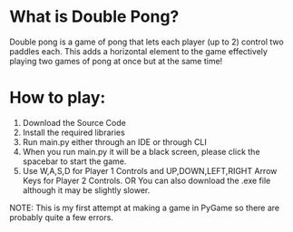 # What is Double Pong?

Double pong is a game of pong that lets each player (up to 2) control two paddles each.
This adds a horizontal element to the game effectively playing two games of pong at once but at the same time!

# How to play:
1. Download the Source Code
2. Install the required libraries
3. Run main.py either through an IDE or through CLI
4. When you run main.py it will be a black screen, please click the spacebar to start the game.
5. Use W,A,S,D for Player 1 Controls and UP,DOWN,LEFT,RIGHT Arrow Keys for Player 2 Controls.
        OR
You can also download the .exe file although it may be slightly slower.

NOTE: This is my first attempt at making a game in PyGame so there are probably quite a few errors.